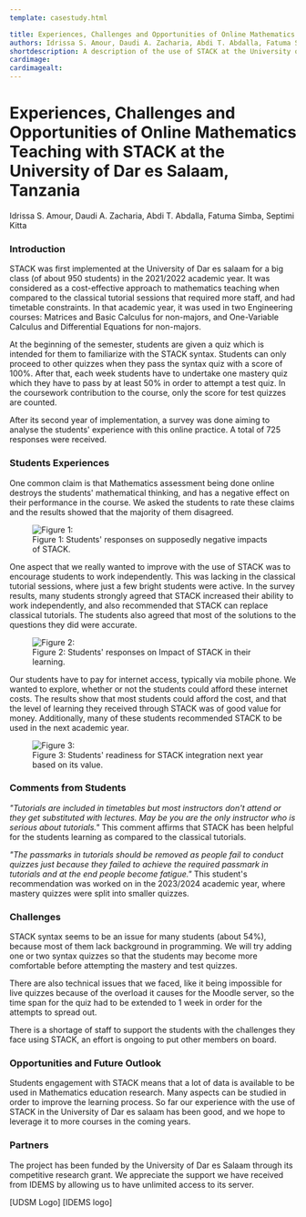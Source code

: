 ```yaml
---
template: casestudy.html

title: Experiences, Challenges and Opportunities of Online Mathematics Teaching with STACK at the University of Dar es Salaam, Tanzania
authors: Idrissa S. Amour, Daudi A. Zacharia, Abdi T. Abdalla, Fatuma Simba, Septimi Kitta
shortdescription: A description of the use of STACK at the University of Dar es Salaam (UDSM), Tanzania
cardimage:
cardimagealt:
---
```


# Experiences, Challenges and Opportunities of Online Mathematics Teaching with STACK at the University of Dar es Salaam, Tanzania

Idrissa S. Amour, Daudi A. Zacharia, Abdi T. Abdalla, Fatuma Simba, Septimi Kitta

### Introduction

STACK was first implemented at the University of Dar es salaam for a big class (of about 950 students) in the 2021/2022 academic year. It was considered as a cost-effective approach to mathematics teaching when compared to the classical tutorial sessions that required more staff, and had timetable constraints. In that academic year, it was used in two Engineering courses: Matrices and Basic Calculus for non-majors, and One-Variable Calculus and Differential Equations for non-majors.

At the beginning of the semester, students are given a quiz which is intended for them to familiarize with the STACK syntax. Students can only proceed to other quizzes when they pass the syntax quiz with a score of 100%. After that, each week students have to undertake one mastery quiz which they have to pass by at least 50% in order to attempt a test quiz. In the coursework contribution to the course, only the score for test quizzes are counted.

After its second year of implementation, a survey was done aiming to analyse the students' experience with this online practice. A total of 725 responses were received.

### Students Experiences

One common claim is that Mathematics assessment being done online destroys the students' mathematical thinking, and has a negative effect on their performance in the course. We asked the students to rate these claims and the results showed that the majority of them disagreed. 

<div class="float-none img-middle">
    <figure class="figure">
        <img class="figure-img img-fluid" src="../Images/?" alt="Figure 1: ">
        <figcaption class="figure-caption">Figure 1: Students' responses on supposedly negative impacts of STACK.</figcaption>
    </figure>
</div>

One aspect that we really wanted to improve with the use of STACK was to encourage students to work independently. This was lacking in the classical tutorial sessions, where just a few bright students were active. In the survey results, many students strongly agreed that STACK increased their ability to work independently, and also recommended that STACK can replace classical tutorials. The students also agreed that most of the solutions to the questions they did were accurate.

<div class="float-none img-middle">
    <figure class="figure">
        <img class="figure-img img-fluid" src="../Images/?" alt="Figure 2: ">
        <figcaption class="figure-caption">Figure 2: Students' responses on Impact of STACK in their learning.</figcaption>
    </figure>
</div>


Our students have to pay for internet access, typically via mobile phone.  We wanted to explore, whether or not the students could afford these internet costs. The results show that most students could afford the cost, and that the level of learning they received through STACK was of good value for money. Additionally, many of these students recommended STACK to be used in the next academic year.

<div class="float-none img-middle">
    <figure class="figure">
        <img class="figure-img img-fluid" src="../Images/?" alt="Figure 3: ">
        <figcaption class="figure-caption">Figure 3: Students' readiness for STACK integration next year based on its value.</figcaption>
    </figure>
</div>

### Comments from Students

_"Tutorials are included in timetables but most instructors don't attend or they get substituted with lectures. May be you are the only instructor who is serious about tutorials."_ This comment affirms that STACK has been helpful for the students learning as compared to the classical tutorials.

_"The passmarks in tutorials should be removed as people fail to conduct quizzes just because they failed to achieve the required passmark in tutorials and at the end people become fatigue."_ This student's recommendation was worked on in the 2023/2024 academic year, where mastery quizzes were split into smaller quizzes.


### Challenges

STACK syntax seems to be an issue for many students (about 54%), because most of them lack background in programming. We will try adding one or two syntax quizzes so that the students may become more comfortable before attempting the mastery and test quizzes.

There are also technical issues that we faced, like it being impossible for live quizzes because of the overload it causes for the Moodle server, so the time span for the quiz had to be extended to 1 week in order for the attempts to spread out.

There is a shortage of staff to support the students with the challenges they face using STACK, an effort is ongoing to put other members on board.

### Opportunities and Future Outlook

Students engagement with STACK means that a lot of data is available to be used in Mathematics education research. Many aspects can be studied in order to improve the learning process. So far our experience with the use of STACK in the University of Dar es salaam has been good, and we hope to leverage it to more courses in the coming years.

### Partners

The project has been funded by the University of Dar es Salaam through its competitive research grant. We appreciate the support we have received from IDEMS by allowing us to have unlimited access to its server.

[UDSM Logo] [IDEMS logo]
